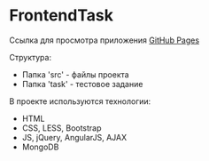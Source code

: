 # FrontendTask
<p>
  Ссылка для просмотра приложения <a href='https://romankamlykov.github.io/FrontendTask/src/index.html' target='_blank'>GitHub Pages</a>
</p>

<p>
  Структура:
  <ul>
    <li>Папка 'src' - файлы проекта</li>
    <li>Папка 'task' - тестовое задание</li>
  </ul>
</p>

<p>
  В проекте используются технологии:
  <ul>
    <li>HTML</li>
    <li>CSS, LESS, Bootstrap</li>
    <li>JS, jQuery, AngularJS, AJAX</li>
    <li>MongoDB</li>
  </ul>
</p>